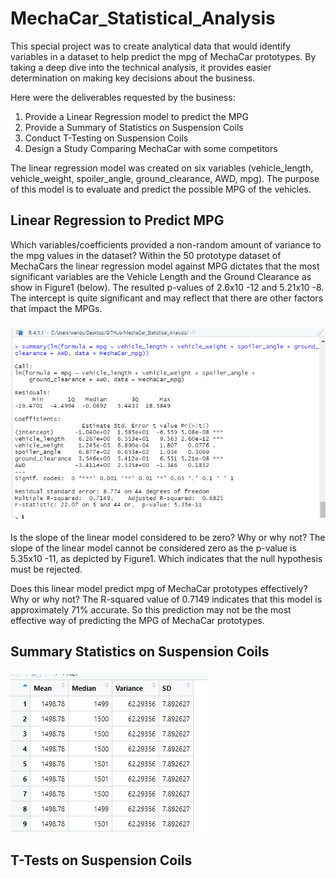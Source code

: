 # MechaCar_Statistical_Analysis

This special project was to create analytical data that would identify variables in a dataset to help predict the mpg of MechaCar prototypes.  By taking a deep dive into the technical analysis, it provides easier determination on making key decisions about the business.

Here were the deliverables requested by the business:
1. Provide a Linear Regression model to predict the MPG
2. Provide a Summary of Statistics on Suspension Coils
3. Conduct T-Testing on Suspension Coils
4. Design a Study Comparing MechaCar with some competitors

The linear regression model was created on six variables (vehicle_length, vehicle_weight, spoiler_angle, ground_clearance, AWD, mpg).  The purpose of this model is to evaluate and predict the possible MPG of the vehicles.

## Linear Regression to Predict MPG

Which variables/coefficients provided a non-random amount of variance to the mpg values in the dataset?
Within the 50 prototype dataset of MechaCars the linear regression model against MPG dictates that the most significant variables are the Vehicle Length and the Ground Clearance as show in Figure1 (below).  The resulted p-values of 2.6x10 -12
and 5.21x10 -8.  The intercept is quite significant and may reflect that there are other factors that impact the MPGs.

### ![Figure1.PNG](./Resources/Figure1.PNG)

Is the slope of the linear model considered to be zero? Why or why not?
The slope of the linear model cannot be considered zero as the p-value is 5.35x10 -11, as depicted by Figure1.  Which indicates that the null hypothesis must be rejected.

Does this linear model predict mpg of MechaCar prototypes effectively? Why or why not?
The R-squared value of 0.7149 indicates that this model is approximately 71% accurate.  So this prediction may not be the most effective way of predicting the MPG of MechaCar prototypes.

## Summary Statistics on Suspension Coils

### ![Figure2.PNG](./Resources/Figure2.PNG)

## T-Tests on Suspension Coils